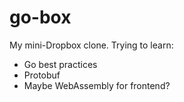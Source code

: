 # go-box

My mini-Dropbox clone.  Trying to learn:
* Go best practices
* Protobuf
* Maybe WebAssembly for frontend?